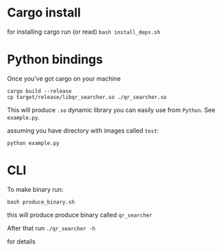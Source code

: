 # Cargo install
for installing cargo run (or read)
```bash install_deps.sh```

# Python bindings
Once you've got cargo on your machine
```
cargo build --release
cp target/release/libqr_searcher.so ./qr_searcher.so
```

This will produce `.so` dynamic library you can easily use from `Python`. See `example.py`.

assuming you have directory with images called `test`:

```python example.py```

# CLI
To make binary run:

```bash produce_binary.sh```

this will produce produce binary called `qr_searcher`

After that run `./qr_searcher -h`

for details